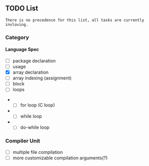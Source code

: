 ## TODO List
``There is no precedence for this list, all tasks are currently invloving.``
### Category
#### Language Spec

- [ ] package declaration
- [ ] usage
- [x] array declaration
- [ ] array indexing (assignment)
- [ ] block
- [ ] loops
- - [ ] for loop (C loop)
- - [ ] while loop
- - [ ] do-while loop

### Compiler Unit

- [ ] multiple file compilation
- [ ] more customizable compilation arguments(?)
